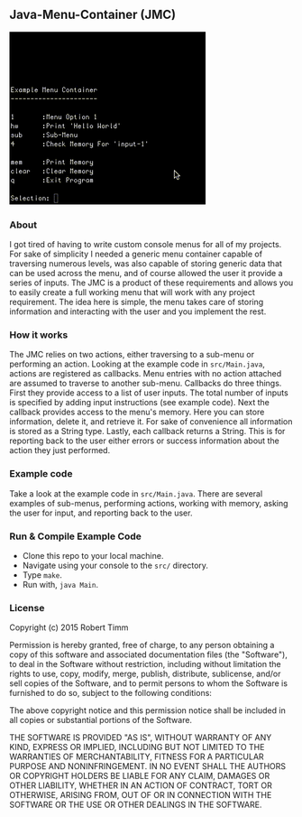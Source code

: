 ## Java-Menu-Container (JMC)

![Example Menu](screenshots/menu.gif)

### About

I got tired of having to write custom console menus for all of my projects. For sake of simplicity I needed a generic menu container capable of traversing numerous levels, was also capable of storing generic data that can be used across the menu, and of course allowed the user it provide a series of inputs. The JMC is a product of these requirements and allows you to easily create a full working menu that will work with any project requirement. The idea here is simple, the menu takes care of storing information and interacting with the user and you implement the rest.

### How it works

The JMC relies on two actions, either traversing to a sub-menu or performing an action. Looking at the example code in `src/Main.java`, actions are registered as callbacks. Menu entries with no action attached are assumed to traverse to another sub-menu. Callbacks do three things. First they provide access to a list of user inputs. The total number of inputs is specified by adding input instructions (see example code). Next the callback provides access to the menu's memory. Here you can store information, delete it, and retrieve it. For sake of convenience all information is stored as a String type. Lastly, each callback returns a String. This is for reporting back to the user either errors or success information about the action they just performed.

### Example code

Take a look at the example code in `src/Main.java`. There are several examples of sub-menus, performing actions, working with memory, asking the user for input, and reporting back to the user.

### Run & Compile Example Code

* Clone this repo to your local machine.
* Navigate using your console to the `src/` directory. 
* Type `make`.
* Run with, `java Main`.


### License
Copyright (c) 2015 Robert Timm

Permission is hereby granted, free of charge, to any person obtaining a copy of this software and associated documentation files (the "Software"), to deal in the Software without restriction, including without limitation the rights to use, copy, modify, merge, publish, distribute, sublicense, and/or sell copies of the Software, and to permit persons to whom the Software is furnished to do so, subject to the following conditions:

The above copyright notice and this permission notice shall be included in all copies or substantial portions of the Software.

THE SOFTWARE IS PROVIDED "AS IS", WITHOUT WARRANTY OF ANY KIND, EXPRESS OR IMPLIED, INCLUDING BUT NOT LIMITED TO THE WARRANTIES OF MERCHANTABILITY, FITNESS FOR A PARTICULAR PURPOSE AND NONINFRINGEMENT. IN NO EVENT SHALL THE AUTHORS OR COPYRIGHT HOLDERS BE LIABLE FOR ANY CLAIM, DAMAGES OR OTHER LIABILITY, WHETHER IN AN ACTION OF CONTRACT, TORT OR OTHERWISE, ARISING FROM, OUT OF OR IN CONNECTION WITH THE SOFTWARE OR THE USE OR OTHER DEALINGS IN THE SOFTWARE.

